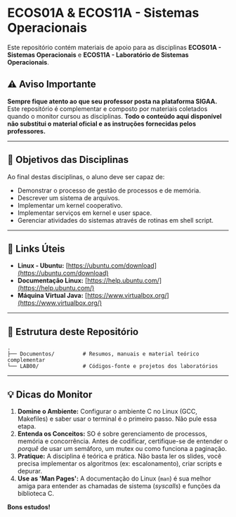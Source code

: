 # ECOS01A & ECOS11A - Sistemas Operacionais

Este repositório contém materiais de apoio para as disciplinas **ECOS01A - Sistemas Operacionais** e **ECOS11A - Laboratório de Sistemas Operacionais**.

## ⚠️ Aviso Importante

**Sempre fique atento ao que seu professor posta na plataforma SIGAA.**
Este repositório é complementar e composto por materiais coletados quando o monitor cursou as disciplinas. **Todo o conteúdo aqui disponível não substitui o material oficial e as instruções fornecidas pelos professores.**

---

## 🎯 Objetivos das Disciplinas

Ao final destas disciplinas, o aluno deve ser capaz de:

* Demonstrar o processo de gestão de processos e de memória.
* Descrever um sistema de arquivos.
* Implementar um kernel cooperativo.
* Implementar serviços em kernel e user space.
* Gerenciar atividades do sistemas através de rotinas em shell script.

---


## 🔗 Links Úteis
* **Linux - Ubuntu:** [https://ubuntu.com/download](https://ubuntu.com/download)
* **Documentação Linux:** [https://help.ubuntu.com/](https://help.ubuntu.com/)
* **Máquina Virtual Java:** [https://www.virtualbox.org/](https://www.virtualbox.org/)



---

## 📂 Estrutura deste Repositório
```
.
├── Documentos/         # Resumos, manuais e material teórico complementar
└── LAB00/              # Códigos-fonte e projetos dos laboratórios
```
---
## 💡 Dicas do Monitor

1.  **Domine o Ambiente:** Configurar o ambiente C no Linux (GCC, Makefiles) e saber usar o terminal é o primeiro passo. Não pule essa etapa.
2.  **Entenda os Conceitos:** SO é sobre gerenciamento de processos, memória e concorrência. Antes de codificar, certifique-se de entender o *porquê* de usar um semáforo, um mutex ou como funciona a paginação.
3.  **Pratique:** A disciplina é teórica e prática. Não basta ler os slides, você precisa implementar os algoritmos (ex: escalonamento), criar scripts e depurar.
4.  **Use as 'Man Pages':** A documentação do Linux (`man`) é sua melhor amiga para entender as chamadas de sistema (*syscalls*) e funções da biblioteca C.

**Bons estudos!**
